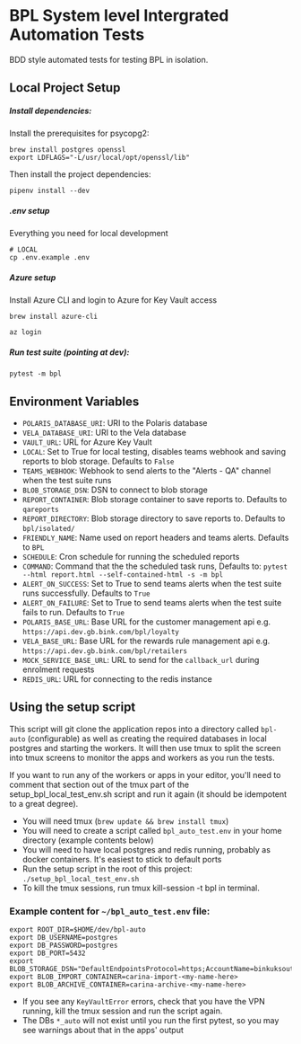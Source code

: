 #  BPL System level Intergrated Automation Tests

BDD style automated tests for testing BPL in isolation.

## Local Project Setup

##### Install dependencies:
Install the prerequisites for psycopg2:
```
brew install postgres openssl
export LDFLAGS="-L/usr/local/opt/openssl/lib"
```
Then install the project dependencies: 
```
pipenv install --dev
```

##### .env setup
Everything you need for local development
```
# LOCAL
cp .env.example .env
```

##### Azure setup
Install Azure CLI and login to Azure for Key Vault access
```
brew install azure-cli

az login
```

##### Run test suite (pointing at dev):
```
pytest -m bpl
```

## Environment Variables
* `POLARIS_DATABASE_URI`: URI to the Polaris database  
* `VELA_DATABASE_URI`: URI to the Vela database  
* `VAULT_URL`: URL for Azure Key Vault  
* `LOCAL`: Set to True for local testing, disables teams webhook and saving reports to blob storage. 
Defaults to `False`  
* `TEAMS_WEBHOOK`: Webhook to send alerts to the "Alerts - QA" channel when the test suite runs  
* `BLOB_STORAGE_DSN`: DSN to connect to blob storage  
* `REPORT_CONTAINER`: Blob storage container to save reports to. Defaults to `qareports`  
* `REPORT_DIRECTORY`: Blob storage directory to save reports to. Defaults to `bpl/isolated/`  
* `FRIENDLY_NAME`: Name used on report headers and teams alerts. Defaults to `BPL`  
* `SCHEDULE`: Cron schedule for running the scheduled reports  
* `COMMAND`: Command that the the scheduled task runs, Defaults to: 
`pytest --html report.html --self-contained-html -s -m bpl`  
* `ALERT_ON_SUCCESS`: Set to True to send teams alerts when the test suite runs successfully. 
Defaults to `True`  
* `ALERT_ON_FAILURE`: Set to True to send teams alerts when the test suite fails to run. 
Defaults to `True`  
* `POLARIS_BASE_URL`: Base URL for the customer management api 
  e.g. `https://api.dev.gb.bink.com/bpl/loyalty`  
* `VELA_BASE_URL`: Base URL for the rewards rule management api 
  e.g. `https://api.dev.gb.bink.com/bpl/retailers`  
* `MOCK_SERVICE_BASE_URL`: URL to send for the `callback_url` during enrolment requests
* `REDIS_URL`: URL for connecting to the redis instance


## Using the setup script
This script will git clone the application repos into a directory called `bpl-auto` (configurable) as well as creating
the required databases in local postgres and starting the workers. It will then use tmux to split the screen into
tmux screens to monitor the apps and workers as you run the tests. 

If you want to run any of the workers or apps
in your editor, you'll need to comment that section out of the tmux part of the setup_bpl_local_test_env.sh script and
run it again (it should be idempotent to a great degree).

* You will need tmux (`brew update && brew install tmux`)
* You will need to create a script called `bpl_auto_test.env` in your home directory (example contents below)
* You will need to have local postgres and redis running, probably as docker containers. It's easiest to stick to default ports
* Run the setup script in the root of this project: `./setup_bpl_local_test_env.sh`
* To kill the tmux sessions, run  tmux kill-session -t bpl  in terminal.

### Example content for `~/bpl_auto_test.env` file:

    export ROOT_DIR=$HOME/dev/bpl-auto
    export DB_USERNAME=postgres
    export DB_PASSWORD=postgres
    export DB_PORT=5432
    export BLOB_STORAGE_DSN="DefaultEndpointsProtocol=https;AccountName=binkuksouthdev;AccountKey=L/xU6NZswZAJbFhKjIGr0feakhY8QsCw4oUuj6bXNfxhWQv2caNkDo8czIu05DBcaZbSL7vfpYGP7OZsbpXuhw==;EndpointSuffix=core.windows.net"
    export BLOB_IMPORT_CONTAINER=carina-import-<my-name-here>
    export BLOB_ARCHIVE_CONTAINER=carina-archive-<my-name-here>

* If you see any `KeyVaultError` errors, check that you have the VPN running, kill the tmux session and run the script again.
* The DBs `*_auto` will not exist until you run the first pytest, so you may see warnings about that in the apps' output
